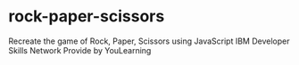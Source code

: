 # rock-paper-scissors
Recreate the game of Rock, Paper, Scissors using JavaScript 
IBM Developer Skills Network
Provide by YouLearning


